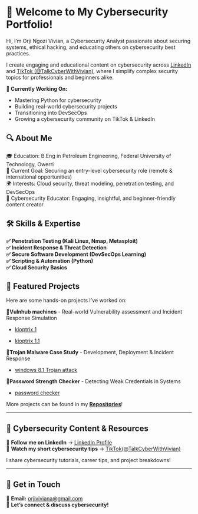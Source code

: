 <h1>👋 Welcome to My Cybersecurity Portfolio!</h1>
<p>Hi, I’m Orji Ngozi Vivian, a Cybersecurity Analyst passionate about securing systems, ethical hacking, and educating others on cybersecurity best practices.</p>
<p>I create engaging and educational content on cybersecurity across <a href="https://www.linkedin.com/in/ngozi-vivian-orji">LinkedIn</a> and <a href="https://www.tiktok.com/@talkcyberwithvivian?_t=ZM-8tnLHn6c5bh&_r=1">TikTok (@TalkCyberWithVivian)</a>, where I simplify complex security topics for professionals and beginners alike.</p>
<b>🚀 Currently Working On:</b>
<ul>
<li>Mastering Python for cybersecurity</li>
<li>Building real-world cybersecurity projects</li>
<li>Transitioning into DevSecOps</li>
<li>Growing a cybersecurity community on TikTok & LinkedIn</li>
  </ul>
<h2>🔍 About Me</h2>
🎓 Education: B.Eng in Petroleum Engineering, Federal University of Technology, Owerri</br>
🎯 Current Goal: Securing an entry-level cybersecurity role (remote & international opportunities)</br>
🌍 Interests: Cloud security, threat modeling, penetration testing, and DevSecOps</br>
📢 Cybersecurity Educator: Engaging, insightful, and beginner-friendly content creator

<h2>🛠️ Skills & Expertise</h2>
<b>✅ Penetration Testing (Kali Linux, Nmap, Metasploit)</b></br>
<b>✅ Incident Response & Threat Detection</b></br>
<b>✅ Secure Software Development (DevSecOps Learning)</b></br>
<b>✅ Scripting & Automation (Python)</b></br>
<b>✅ Cloud Security Basics</b>

## 📂 Featured Projects  
Here are some hands-on projects I’ve worked on:  

🔹<b>Vulnhub machines</b> - Real-world Vulnerability assessment and Incident Response Simulation
  
  - [kioptrix 1](https://github.com/Vivianngozi/Vulnhub-Machines/blob/main/Kioptrix%201.pdf)
  
  - [kioptrix 1.1](https://github.com/Vivianngozi/Vulnhub-Machines/blob/main/kioptrix_1.1.pdf)
    
🔹<b>Trojan Malware Case Study</b> - Development, Deployment & Incident Response
  - [windows 8.1 Trojan attack](https://github.com/Vivianngozi/Trojan-Attack)

🔹<b>Password Strength Checker</b> - Detecting Weak Credentials in Systems
  - [password checker](https://github.com/Vivianngozi/password-strength-checker)

More projects can be found in my **[Repositories](https://github.com/Vivianngozi?tab=repositories)**!  

---

## 📢 Cybersecurity Content & Resources  
📌 **Follow me on LinkedIn** → [LinkedIn Profile](https://www.linkedin.com/in/ngozi-vivian-orji)  
📌 **Watch my short cybersecurity tips** → [TikTok(@TalkCyberWithVivian)](https://www.tiktok.com/@talkcyberwithvivian?_t=ZM-8tnLHn6c5bh&_r=1)  

I share cybersecurity tutorials, career tips, and project breakdowns!  

---

## 📩 Get in Touch  
💌 **Email:** [orjiviviana@gmail.com](mailto:orjiviviana@gmail.com)  
💬 **Let’s connect & discuss cybersecurity!**
